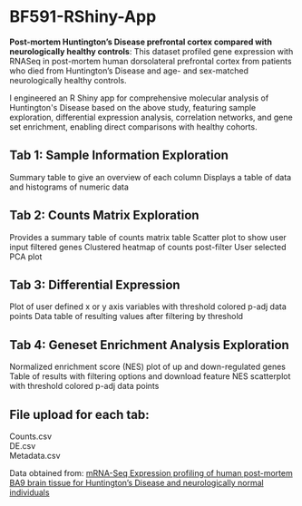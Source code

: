 # BF591-RShiny-App

**Post-mortem Huntington’s Disease prefrontal cortex compared with neurologically healthy controls**: This dataset profiled gene expression with RNASeq in post-mortem human dorsolateral prefrontal cortex from patients who died from Huntington’s Disease and age- and sex-matched neurologically healthy controls.

I engineered an R Shiny app for comprehensive molecular analysis of Huntington's Disease based on the above study, featuring sample exploration, differential expression analysis, correlation networks, and gene set enrichment, enabling direct comparisons with healthy cohorts.

## Tab 1: Sample Information Exploration

Summary table to give an overview of each column
Displays a table of data and histograms of numeric data

## Tab 2: Counts Matrix Exploration

Provides a summary table of counts matrix table
Scatter plot to show user input filtered genes
Clustered heatmap of counts post-filter
User selected PCA plot

## Tab 3: Differential Expression

Plot of user defined x or y axis variables with threshold colored p-adj data points
Data table of resulting values after filtering by threshold

## Tab 4: Geneset Enrichment Analysis Exploration

Normalized enrichment score (NES) plot of up and down-regulated genes
Table of results with filtering options and download feature
NES scatterplot with threshold colored p-adj data points

## File upload for each tab:
Counts.csv <br>
DE.csv <br>
Metadata.csv

Data obtained from: [mRNA-Seq Expression profiling of human post-mortem BA9 brain tissue for Huntington’s Disease and neurologically normal individuals](https://www.ncbi.nlm.nih.gov/geo/query/acc.cgi?acc=GSE64810)

